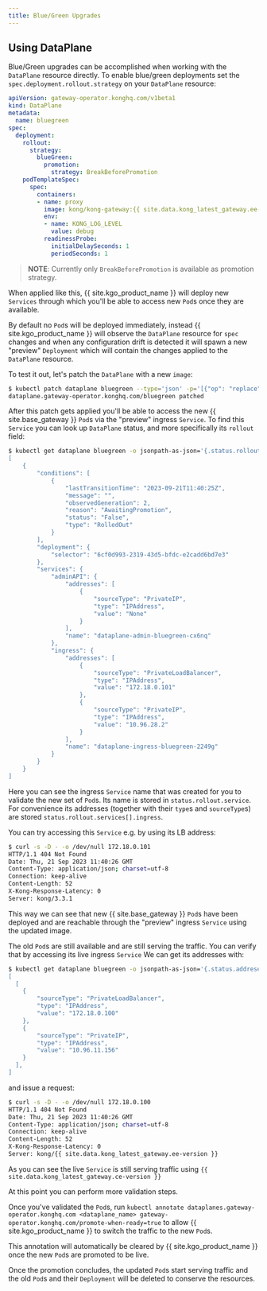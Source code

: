 ```yaml
---
title: Blue/Green Upgrades
---
```


## Using DataPlane

Blue/Green upgrades can be accomplished when working with the `DataPlane` resource directly.
To enable blue/green deployments set the `spec.deployment.rollout.strategy` on your `DataPlane` resource:

```yaml
apiVersion: gateway-operator.konghq.com/v1beta1
kind: DataPlane
metadata:
  name: bluegreen
spec:
  deployment:
    rollout:
      strategy:
        blueGreen:
          promotion:
            strategy: BreakBeforePromotion
    podTemplateSpec:
      spec:
        containers:
        - name: proxy
          image: kong/kong-gateway:{{ site.data.kong_latest_gateway.ee-version }}
          env:
          - name: KONG_LOG_LEVEL
            value: debug
          readinessProbe:
            initialDelaySeconds: 1
            periodSeconds: 1
```

> **NOTE**: Currently only `BreakBeforePromotion` is available as promotion strategy.

When applied like this, {{ site.kgo_product_name }} will deploy new `Services` through which you'll be able to access new `Pod`s once they are available.

By default no `Pod`s will be deployed immediately, instead {{ site.kgo_product_name }} will observe the `DataPlane` resource for `spec` changes and when any configuration drift is detected it will spawn a new "preview" `Deployment` which will contain the changes applied to the `DataPlane` resource.

To test it out, let's patch the `DataPlane` with a new `image`:

```bash
$ kubectl patch dataplane bluegreen --type='json' -p='[{"op": "replace", "path": "/spec/deployment/podTemplateSpec/spec/containers/0/image", "value":"kong:3.3.1"}]'
dataplane.gateway-operator.konghq.com/bluegreen patched
```

After this patch gets applied you'll be able to access the new {{ site.base_gateway }} `Pod`s via the "preview" ingress `Service`.
To find this `Service` you can look up `DataPlane` status, and more specifically its `rollout` field:

```bash
$ kubectl get dataplane bluegreen -o jsonpath-as-json='{.status.rollout}
[
    {
        "conditions": [
            {
                "lastTransitionTime": "2023-09-21T11:40:25Z",
                "message": "",
                "observedGeneration": 2,
                "reason": "AwaitingPromotion",
                "status": "False",
                "type": "RolledOut"
            }
        ],
        "deployment": {
            "selector": "6cf0d993-2319-43d5-bfdc-e2cadd6bd7e3"
        },
        "services": {
            "adminAPI": {
                "addresses": [
                    {
                        "sourceType": "PrivateIP",
                        "type": "IPAddress",
                        "value": "None"
                    }
                ],
                "name": "dataplane-admin-bluegreen-cx6nq"
            },
            "ingress": {
                "addresses": [
                    {
                        "sourceType": "PrivateLoadBalancer",
                        "type": "IPAddress",
                        "value": "172.18.0.101"
                    },
                    {
                        "sourceType": "PrivateIP",
                        "type": "IPAddress",
                        "value": "10.96.28.2"
                    }
                ],
                "name": "dataplane-ingress-bluegreen-2249g"
            }
        }
    }
]
```

Here you can see the ingress `Service` name that was created for you to validate the new set of `Pod`s.
Its name is stored in `status.rollout.service`.
For convenience its addresses (together with their `type`s and `sourceType`s) are stored `status.rollout.services[].ingress`.

You can try accessing this `Service` e.g. by using its LB address:

```bash
$ curl -s -D - -o /dev/null 172.18.0.101
HTTP/1.1 404 Not Found
Date: Thu, 21 Sep 2023 11:40:26 GMT
Content-Type: application/json; charset=utf-8
Connection: keep-alive
Content-Length: 52
X-Kong-Response-Latency: 0
Server: kong/3.3.1
```

This way we can see that new {{ site.base_gateway }} `Pod`s have been deployed and are reachable through the "preview" ingress `Service` using the updated image.

The old `Pod`s are still available and are still serving the traffic. You can verify that by accessing its live ingress `Service`
We can get its addresses with:

```bash
$ kubectl get dataplane bluegreen -o jsonpath-as-json='{.status.addreses}
[
  [
    {
        "sourceType": "PrivateLoadBalancer",
        "type": "IPAddress",
        "value": "172.18.0.100"
    },
    {
        "sourceType": "PrivateIP",
        "type": "IPAddress",
        "value": "10.96.11.156"
    }
  ],
]
```

and issue a request:

```bash
$ curl -s -D - -o /dev/null 172.18.0.100
HTTP/1.1 404 Not Found
Date: Thu, 21 Sep 2023 11:40:26 GMT
Content-Type: application/json; charset=utf-8
Connection: keep-alive
Content-Length: 52
X-Kong-Response-Latency: 0
Server: kong/{{ site.data.kong_latest_gateway.ee-version }}
```

As you can see the live `Service` is still serving traffic using `{{ site.data.kong_latest_gateway.ce-version }}`

At this point you can perform more validation steps.

Once you've validated the `Pod`s, run `kubectl annotate dataplanes.gateway-operator.konghq.com <dataplane_name> gateway-operator.konghq.com/promote-when-ready=true` to allow {{ site.kgo_product_name }} to switch the traffic to the new `Pod`s.

This annotation will automatically be cleared by {{ site.kgo_product_name }} once the new `Pod`s are promoted to be live.

Once the promotion concludes, the updated `Pod`s start serving traffic and the old `Pod`s and their `Deployment` will be deleted to conserve the resources.

